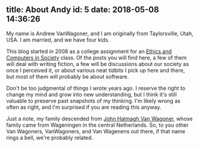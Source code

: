 title: About Andy
id: 5
date: 2018-05-08 14:36:26
---

My name is Andrew VanWagoner, and I am originally from Taylorsville, Utah, USA. I am married, and we have four kids.

This blog started in 2008 as a college assignment for an [Ethics and Computers in Society](/categories/ethics-and-computers-in-society/) class. Of the posts you will find here, a few of them will deal with writing fiction, a few will be discussions about our society as once I perceived it, or about various neat tidbits I pick up here and there, but most of them will probably be about software.

Don't be too judgmental of things I wrote years ago. I reserve the right to change my mind and grow into new understanding, but I think it's still valuable to preserve past snapshots of my thinking. I'm likely wrong as often as right, and I'm surprised if you are reading this anyway.

Just a note, my family descended from [John Halmagh Van Wagoner](http://www.jackandsharensimmons.com/vans/7.htm), whose family came from Wageningen in the central Netherlands. So, to you other Van Wagoners, VanWagoners, and Van Wagenens out there, if that name rings a bell, we're probably related.
